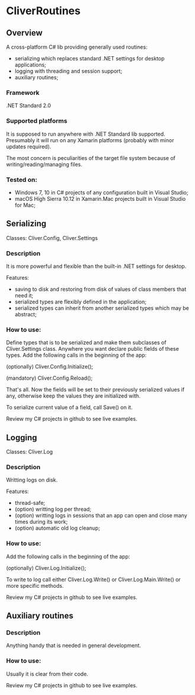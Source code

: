 # CliverRoutines

## Overview
A cross-platform C# lib providing generally used routines: 
- serializing which replaces standard .NET settings for desktop applications; 
- logging with threading and session support;
- auxiliary routines;

### Framework
.NET Standard 2.0

### Supported platforms
It is supposed to run anywhere with .NET Standard lib supported. 
Presumably it will run on any Xamarin platforms (probably with minor updates required). 

The most concern is peculiarities of the target file system because of writing/reading/managing files.

### Tested on:
- Windows 7, 10 in C# projects of any configuration built in Visual Studio;
- macOS High Sierra 10.12 in Xamarin.Mac projects built in Visual Studio for Mac;


## Serializing 
Classes: Cliver.Config, Cliver.Settings 

### Description
It is more powerful and flexible than the built-in .NET settings for desktop.

Features:
- saving to disk and restoring from disk of values of class members that need it;
- serialized types are flexibly defined in the application;
- serialized types can inherit from another serialized types which may be abstract;

### How to use:
Define types that is to be serialized and make them subclasses of Cliver.Settings class. Anywhere you want declare public fields of these types. Add the following calls in the beginning of the app: 

(optionally) Cliver.Config.Initialize(); 

(mandatory) Cliver.Config.Reload();

That's all. Now the fields will be set to their previously serialized values if any, otherwise keep the values they are initialized with.

To serialize current value of a field, call Save() on it.

Review my C# projects in github to see live examples.


## Logging 
Classes: Cliver.Log

### Description
Writting logs on disk.

Features:
- thread-safe;
- (option) writting log per thread;
- (option) writting logs in sessions that an app can open and close many times during its work;
- (option) automatic old log cleanup; 

### How to use:
Add the following calls in the beginning of the app: 

(optionally) Cliver.Log.Initialize();

To write to log call either Cliver.Log.Write() or Cliver.Log.Main.Write() or more specific methods.

Review my C# projects in github to see live examples.

## Auxiliary routines 
### Description
Anything handy that is needed in general development.

### How to use:
Usually it is clear from their code. 

Review my C# projects in github to see live examples.
